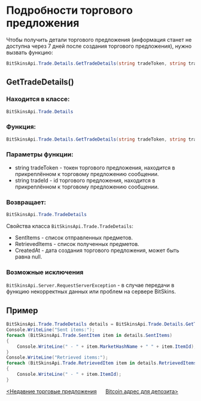 ﻿# Подробности торгового предложения

Чтобы получить детали торгового предложения (информация станет не доступна через 7 дней после создания торгового предложения), нужно вызвать функцию:

```csharp
BitSkinsApi.Trade.Details.GetTradeDetails(string tradeToken, string tradeId);
```

## GetTradeDetails()

### Находится в классе:

```csharp
BitSkinsApi.Trade.Details
```

### Функция:

```csharp
BitSkinsApi.Trade.Details.GetTradeDetails(string tradeToken, string tradeId);
```

### Параметры функции:
* string tradeToken - токен торгового предложения, находится в прикреплённом к торговому предложению сообщении.
* string tradeId - id торгового предложения, находится в прикреплённом к торговому предложению сообщении.

### Возвращает:

```csharp
BitSkinsApi.Trade.TradeDetails
```

Свойства класса ```BitSkinsApi.Trade.TradeDetails```:
* SentItems - список отправленных предметов.
* RetrievedItems - список полученных предметов.
* CreatedAt - дата создания торгового предложения, может быть равна null.

### Возможные исключения
```BitSkinsApi.Server.RequestServerException``` - в случае передачи в функцию некорректных данных или проблем на сервере BitSkins.

## Пример

```csharp
BitSkinsApi.Trade.TradeDetails details = BitSkinsApi.Trade.Details.GetTradeDetails("trade token", "trade id");
Console.WriteLine("Sent items:");
foreach (BitSkinsApi.Trade.SentItem item in details.SentItems)
{
    Console.WriteLine(" - " + item.MarketHashName + " " + item.ItemId);
}
Console.WriteLine("Retrieved items:");
foreach (BitSkinsApi.Trade.RetrievedItem item in details.RetrievedItems)
{
    Console.WriteLine(" - " + item.ItemId);
}
```

[<Недавние торговые предложения](https://github.com/Captious99/BitSkinsApi/blob/master/docs/ru/trade/recent_trade_offers.md) &nbsp;&nbsp;&nbsp;&nbsp; [Bitcoin адрес для депозита>](https://github.com/Captious99/BitSkinsApi/blob/master/docs/ru/crypto/bitcoin_deposit_address.md)